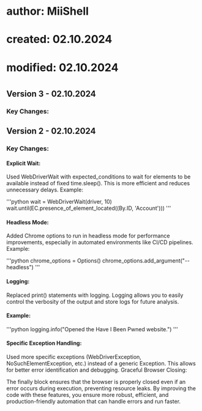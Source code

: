 # ##############################
# author: MiiShell
# created: 02.10.2024
# modified: 02.10.2024
# ##############################

## Version 3 - 02.10.2024

### Key Changes:

















## Version 2 - 02.10.2024

### Key Changes:

#### Explicit Wait:

Used WebDriverWait with expected_conditions to wait for elements to be available instead of fixed time.sleep(). This is more efficient and reduces unnecessary delays.
Example:

'''python
wait = WebDriverWait(driver, 10)
wait.until(EC.presence_of_element_located((By.ID, 'Account')))
'''


#### Headless Mode:

Added Chrome options to run in headless mode for performance improvements, especially in automated environments like CI/CD pipelines.
Example:

'''python
chrome_options = Options()
chrome_options.add_argument("--headless")
'''


#### Logging:

Replaced print() statements with logging. Logging allows you to easily control the verbosity of the output and store logs for future analysis.

#### Example:

'''python
logging.info("Opened the Have I Been Pwned website.")
'''


#### Specific Exception Handling:

Used more specific exceptions (WebDriverException, NoSuchElementException, etc.) instead of a generic Exception. This allows for better error identification and debugging.
Graceful Browser Closing:

The finally block ensures that the browser is properly closed even if an error occurs during execution, preventing resource leaks.
By improving the code with these features, you ensure more robust, efficient, and production-friendly automation that can handle errors and run faster.